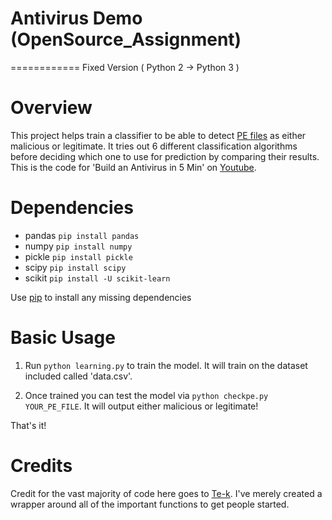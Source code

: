 # Antivirus Demo (OpenSource_Assignment)
============
Fixed Version ( Python 2 -> Python 3 )

Overview
============
This project helps train a classifier to be able to detect [PE files](https://en.wikipedia.org/wiki/Portable_Executable) as either malicious or legitimate. It tries out 6 different classification algorithms before deciding which one to use for prediction by comparing their results. This is the code for 'Build an Antivirus in 5 Min' on [Youtube](https://youtu.be/iLNHVwSu9EA).

Dependencies
============

* pandas ```pip install pandas```
* numpy ```pip install numpy```
* pickle ```pip install pickle```
* scipy ```pip install scipy```
* scikit ```pip install -U scikit-learn```

Use [pip](https://pypi.python.org/pypi/pip) to install any missing dependencies

Basic Usage
===========

1. Run ```python learning.py``` to train the model. It will train on the dataset included called 'data.csv'.

2. Once trained you can test the model via ```python checkpe.py YOUR_PE_FILE```. It will output either malicious or legitimate!

That's it!

Credits
===========
Credit for the vast majority of code here goes to [Te-k](https://github.com/Te-k). I've merely created a wrapper around all of the important functions to get people started.
